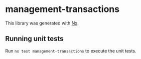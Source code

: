 # management-transactions

This library was generated with [Nx](https://nx.dev).

## Running unit tests

Run `nx test management-transactions` to execute the unit tests.

